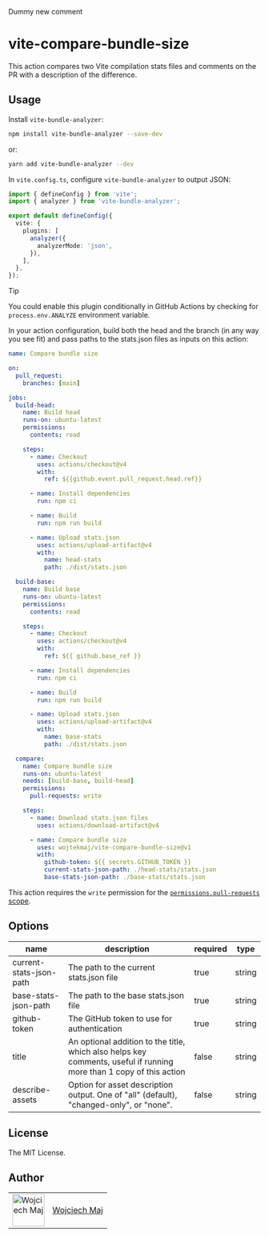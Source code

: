 Dummy new comment
# vite-compare-bundle-size

This action compares two Vite compilation stats files and comments on the PR with a description of the difference.

## Usage

Install `vite-bundle-analyzer`:

```bash
npm install vite-bundle-analyzer --save-dev
```

or:

```bash
yarn add vite-bundle-analyzer --dev
```

In `vite.config.ts`, configure `vite-bundle-analyzer` to output JSON:

```ts
import { defineConfig } from 'vite';
import { analyzer } from 'vite-bundle-analyzer';

export default defineConfig({
  vite: {
    plugins: [
      analyzer({
        analyzerMode: 'json',
      }),
    ],
  },
});
```

> [!TIP]
> You could enable this plugin conditionally in GitHub Actions by checking for `process.env.ANALYZE` environment variable.

In your action configuration, build both the head and the branch (in any way you see fit) and pass paths to the stats.json files as inputs on this action:

```yml
name: Compare bundle size

on:
  pull_request:
    branches: [main]

jobs:
  build-head:
    name: Build head
    runs-on: ubuntu-latest
    permissions:
      contents: read

    steps:
      - name: Checkout
        uses: actions/checkout@v4
        with:
          ref: ${{github.event.pull_request.head.ref}}

      - name: Install dependencies
        run: npm ci

      - name: Build
        run: npm run build

      - name: Upload stats.json
        uses: actions/upload-artifact@v4
        with:
          name: head-stats
          path: ./dist/stats.json

  build-base:
    name: Build base
    runs-on: ubuntu-latest
    permissions:
      contents: read

    steps:
      - name: Checkout
        uses: actions/checkout@v4
        with:
          ref: ${{ github.base_ref }}

      - name: Install dependencies
        run: npm ci

      - name: Build
        run: npm run build

      - name: Upload stats.json
        uses: actions/upload-artifact@v4
        with:
          name: base-stats
          path: ./dist/stats.json

  compare:
    name: Compare bundle size
    runs-on: ubuntu-latest
    needs: [build-base, build-head]
    permissions:
      pull-requests: write

    steps:
      - name: Download stats.json files
        uses: actions/download-artifact@v4

      - name: Compare bundle size
        uses: wojtekmaj/vite-compare-bundle-size@v1
        with:
          github-token: ${{ secrets.GITHUB_TOKEN }}
          current-stats-json-path: ./head-stats/stats.json
          base-stats-json-path: ./base-stats/stats.json
```

This action requires the `write` permission for the [`permissions.pull-requests` scope](https://docs.github.com/en/actions/using-workflows/workflow-syntax-for-github-actions#jobsjob_idpermissions).

## Options

| name                    | description                                                                                                         | required | type   |
| ----------------------- | ------------------------------------------------------------------------------------------------------------------- | -------- | ------ |
| current-stats-json-path | The path to the current stats.json file                                                                             | true     | string |
| base-stats-json-path    | The path to the base stats.json file                                                                                | true     | string |
| github-token            | The GitHub token to use for authentication                                                                          | true     | string |
| title                   | An optional addition to the title, which also helps key comments, useful if running more than 1 copy of this action | false    | string |
| describe-assets         | Option for asset description output. One of "all" (default), "changed-only", or "none".                             | false    | string |

## License

The MIT License.

## Author

<table>
  <tr>
    <td >
      <img src="https://avatars.githubusercontent.com/u/5426427?v=4&s=128" width="64" height="64" alt="Wojciech Maj">
    </td>
    <td>
      <a href="https://github.com/wojtekmaj">Wojciech Maj</a>
    </td>
  </tr>
</table>
